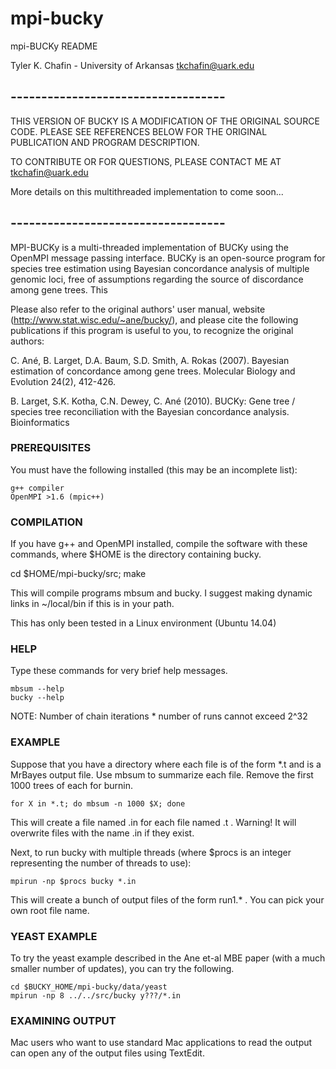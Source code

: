 # mpi-bucky
mpi-BUCKy README

Tyler K. Chafin - University of Arkansas
tkchafin@uark.edu

## -----------------------------------

THIS VERSION OF BUCKY IS A MODIFICATION OF THE ORIGINAL SOURCE CODE. PLEASE SEE REFERENCES BELOW FOR THE ORIGINAL PUBLICATION AND PROGRAM DESCRIPTION. 

TO CONTRIBUTE OR FOR QUESTIONS, PLEASE CONTACT ME AT tkchafin@uark.edu

More details on this multithreaded implementation to come soon... 

## -----------------------------------

MPI-BUCKy is a multi-threaded implementation of BUCKy using the OpenMPI message passing interface. BUCKy is an open-source program for species tree estimation using Bayesian concordance analysis of multiple genomic loci, free of assumptions regarding the source of discordance among gene trees. This

Please also refer to the original authors' user manual, website  (http://www.stat.wisc.edu/~ane/bucky/), and please cite the following publications if this program is useful to you, to recognize the original authors: 

C. Ané, B. Larget, D.A. Baum, S.D. Smith, A. Rokas (2007). Bayesian estimation of concordance among gene trees. Molecular Biology and Evolution 24(2), 412-426.

B. Larget, S.K. Kotha, C.N. Dewey, C. Ané (2010). BUCKy: Gene tree / species tree reconciliation with the Bayesian concordance analysis. Bioinformatics 

### PREREQUISITES
You must have the following installed (this may be an incomplete list):

    g++ compiler 
    OpenMPI >1.6 (mpic++)

### COMPILATION
If you have g++ and OpenMPI installed, compile the software with these commands, where $HOME is the directory containing bucky.

   cd $HOME/mpi-bucky/src;
   make

This will compile programs mbsum and bucky.
I suggest making dynamic links in ~/local/bin if this is in your path.

This has only been tested in a Linux environment (Ubuntu 14.04)

### HELP
Type these commands for very brief help messages.

    mbsum --help
    bucky --help

NOTE: Number of chain iterations * number of runs cannot exceed 2^32

### EXAMPLE
Suppose that you have a directory where each file is of the form *.t and is a MrBayes output file.
Use mbsum to summarize each file.  Remove the first 1000 trees of each for burnin.

    for X in *.t; do mbsum -n 1000 $X; done

This will create a file named <filename>.in for each file named <filename>.t .
Warning!  It will overwrite files with the name <filename>.in if they exist.

Next, to run bucky with multiple threads (where $procs is an integer representing the number of threads to use):

    mpirun -np $procs bucky *.in

This will create a bunch of output files of the form run1.* .
You can pick your own root file name.

### YEAST EXAMPLE
To try the yeast example described in the Ane et-al MBE paper (with a much smaller number of updates),
you can try the following.

    cd $BUCKY_HOME/mpi-bucky/data/yeast
    mpirun -np 8 ../../src/bucky y???/*.in

### EXAMINING OUTPUT
Mac users who want to use standard Mac applications to read the output can open any of the output files
using TextEdit.
